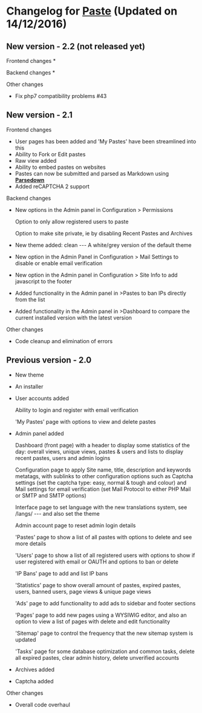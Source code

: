 # Changelog for **[Paste](https://phpaste.sourceforge.io/)** (Updated on 14/12/2016)

New version - 2.2 (not released yet)
-

Frontend changes
*

Backend changes
* 

Other changes
* Fix php7 compatibility problems #43


New version - 2.1
-
Frontend changes
* User pages has been added and 'My Pastes' have been streamlined into this
* Ability to Fork or Edit pastes
* Raw view added
* Ability to embed pastes on websites
* Pastes can now be submitted and parsed as Markdown using **[Parsedown](http://parsedown.org/)**
* Added reCAPTCHA 2 support

Backend changes
* New options in the Admin panel in Configuration > Permissions

  Option to only allow registered users to paste
  
  Option to make site private, ie by disabling Recent Pastes and Archives
  
* New theme added: clean --- A white/grey version of the default theme
* New option in the Admin Panel in Configuration > Mail Settings to disable or enable email verification
* New option in the Admin panel in Configuration > Site Info to add javascript to the footer
* Added functionality in the Admin panel in >Pastes to ban IPs directly from the list
* Added functionality in the Admin panel in >Dashboard to compare the current installed version with the latest version

Other changes
* Code cleanup and elimination of errors

Previous version - 2.0
-

* New theme
* An installer
* User accounts added

  Ability to login and register with email verification
  
  'My Pastes' page with options to view and delete pastes

* Admin panel added

  Dashboard (front page) with a header to display some statistics of the day: overall views, unique views, pastes & users and lists to display recent pastes, users and admin logins
  
  Configuration page to apply Site name, title, description and keywords metatags, with sublinks to other configuration options such as Captcha settings (set the captcha type: easy, normal & tough and colour) and Mail settings for email verification (set Mail Protocol to either PHP Mail or SMTP and SMTP options)
  
  Interface page to set language with the new translations system, see /langs/ --- and also set the theme
  
  Admin account page to reset admin login details
  
  'Pastes' page to show a list of all pastes with options to delete and see more details
  
  'Users' page to show a list of all registered users with options to show if user registered with email or OAUTH and options to ban or delete
  
  'IP Bans' page to add and list IP bans
  
  'Statistics' page to show overall amount of pastes, expired pastes, users, banned users, page views & unique page views
  
  'Ads' page to add functionality to add ads to sidebar and footer sections
  
  'Pages' page to add new pages using a WYSIWIG editor, and also an option to view a list of pages with delete and edit functionality
  
  'Sitemap' page to control the frequency that the new sitemap system is updated
  
  'Tasks' page for some database optimization and common tasks, delete all expired pastes, clear admin history, delete unverified accounts 

* Archives added
* Captcha added

Other changes
* Overall code overhaul
